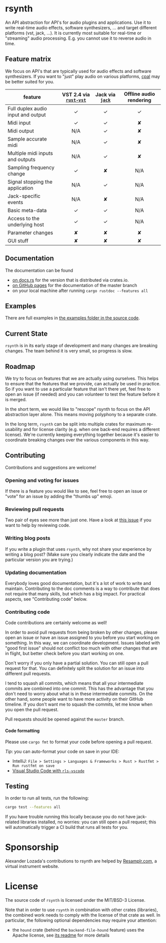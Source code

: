 # rsynth

An API abstraction for API's for audio plugins and applications.
Use it to write real-time audio effects, software synthesizers, ... and target different platforms
(vst, jack, ...).
It is currently most suitable for real-time or "streaming" audio processing.
E.g. you cannot use it to reverse audio in time.

## Feature matrix

We focus on API's that are typically used for audio effects and software synthesizers.
If you want to "just" play audio on various platforms, [cpal](https://crates.io/crates/cpal) may
be better suited for you.

| feature |  VST 2.4 via [`rust-vst`]      | Jack via [`jack`] | Offline audio rendering |
|---------|:------------------------------:|:-----------------:|:-----------------------:|
| Full duplex audio input and output |  ✓  |        ✓          |           ✓             |
| Midi input                         |  ✓  |        ✓          |           ✘             |
| Midi output                        | N/A |        ✓          |           ✘             |
| Sample accurate midi               | N/A |        ✓          |           ✘             |
| Multiple midi inputs and outputs   | N/A |        ✓          |           ✘             |
| Sampling frequency change          |  ✓  |        ✘          |          N/A            |
| Signal stopping the application    | N/A |        ✓          |          N/A            |
| Jack-specific events               | N/A |        ✘          |          N/A            |
| Basic meta-data                    |  ✓  |        ✓          |          N/A            |
| Access to the underlying host      |  ✓  |        ✓          |          N/A            |
| Parameter changes                  |  ✘  |        ✘          |           ✘             |
| GUI stuff                          |  ✘  |        ✘          |           ✘             |

## Documentation

The documentation can be found
* [on docs.rs](https://docs.rs/rsynth/) for the version that is distributed via crates.io.
* [on GitHub pages](https://pieterpenninckx.github.io/rsynth/rsynth) for the documentation of the master branch
* on your local machine after running `cargo rustdoc --features all`

## Examples
There are full examples in 
[the examples folder in the source code](https://github.com/PieterPenninckx/rsynth/tree/master/examples).


## Current State

`rsynth` is in its early stage of development and many changes are breaking changes.
The team behind it is very small, so progress is slow.

## Roadmap

We try to focus on features that we are actually using ourselves.
This helps to ensure that the features that we provide, can actually be used in practice.
So if you want to use a particular feature that isn't there yet, feel free to open an issue (if
needed) and you can volunteer to test the feature before it is merged.

In the short term, we would like to "rescope" rsynth to focus on the API abstraction layer alone.
This means moving polyphony to a separate crate.

In the long term, `rsynth` can be split into multiple crates for maximum re-usability
and for license clarity (e.g. when one back-end requires a different license).
We're currently keeping everything together because it's easier to coordinate breaking changes
over the various components in this way.

## Contributing

Contributions and suggestions are welcome!

### Opening and voting for issues

If there is a feature you would like to see, feel free to open an issue or "vote" for an issue by
adding the "thumbs up" emoji.

### Reviewing pull requests

Two pair of eyes see more than just one. Have a look at 
[this issue](https://github.com/PieterPenninckx/rsynth/issues/74) if you want to help by reviewing
code.

### Writing blog posts

If you write a plugin that uses `rsynth`, why not share your experience by writing a blog post?
(Make sure you clearly indicate the date and the particular version you are trying.)

### Updating documentation

Everybody loves good documentation, but it's a lot of work to write and maintain.
Contributing to the doc comments is a way to contribute that does not require that many
skills, but which has a big impact.
For practical aspects, see "Contributing code" below.

### Contributing code

Code contributions are certainly welcome as well!

In order to avoid pull requests from being broken by other changes, please open an issue or
have an issue assigned to you before you start working on something. 
In this way, we can coordinate development.
Issues labeled with "good first issue" should not conflict too much with other changes
that are in flight, but better check before you start working on one.

Don't worry if you only have a partial solution. You can still open a pull request for that. 
You can definitely split the solution for an issue into different pull requests. 

I tend to squash all commits, which means that all your intermediate commits are combined into
one commit. This has the advantage that you don't need to worry about what is in these intermediate
commits. On the other hand, some people want to have more activity on their GitHub timeline. If
you don't want me to squash the commits, let me know when you open the pull request.

Pull requests should be opened against the `master` branch. 

#### Code formatting
Please use `cargo fmt` to format your code before opening a pull request.

_Tip_: you can auto-format your code on save in your IDE:
* IntelliJ: `File > Settings > Languages & Frameworks > Rust > Rustfmt > Run rustfmt on save`
* [Visual Studio Code with `rls-vscode`](https://github.com/rust-lang/rls-vscode#format-on-save)

## Testing

In order to run all tests, run the following:
```bash
cargo test --features all
```

If you have trouble running this locally because you do not have jack-related libraries installed,
no worries: you can still open a pull request; this will automatically trigger a CI build that runs
all tests for you.

# Sponsorship

Alexander Lozada's contributions to rsynth are helped by [Resamplr.com](https://resamplr.com/), a virtual instrument website.

# License 

The source code of `rsynth` is licensed under the MIT/BSD-3 License.

Note that in order to use `rsynth` in combination with other crates (libraries), the combined work needs
to comply with the license of that crate as well. In particular, the following optional dependencies may require your attention:
* the `hound` crate (behind the `backend-file-hound` feature) uses the Apache license, see [its readme](https://github.com/ruuda/hound#license) for more details

[`rust-vst`]: https://github.com/RustAudio/vst-rs
[`jack`]:https://crates.io/crates/jack